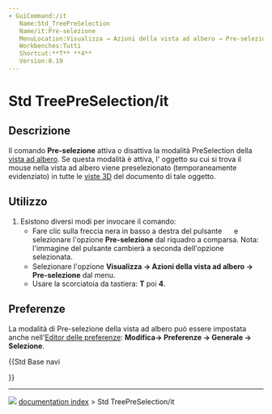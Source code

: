 ```yaml
---
- GuiCommand:/it
   Name:Std_TreePreSelection
   Name/it:Pre-selezione
   MenuLocation:Visualizza → Azioni della vista ad albero → Pre-selezione
   Workbenches:Tutti
   Shortcut:**T** **4**
   Version:0.19
---
```


# Std TreePreSelection/it



## Descrizione

Il comando **Pre-selezione** attiva o disattiva la modalità PreSelection della [vista ad albero](Tree_view/it.md). Se questa modalità è attiva, l\' oggetto su cui si trova il mouse nella vista ad albero viene preselezionato (temporaneamente evidenziato) in tutte le [viste 3D](3D_view/it.md) del documento di tale oggetto.



## Utilizzo

1.  Esistono diversi modi per invocare il comando:
    -   Fare clic sulla freccia nera in basso a destra del pulsante **<img src="images/Std_TreeSyncView.svg" width=16px>** e selezionare l\'opzione **Pre-selezione** dal riquadro a comparsa. Nota: l\'immagine del pulsante cambierà a seconda dell\'opzione selezionata.
    -   Selezionare l\'opzione **Visualizza → Azioni della vista ad albero → <img src="images/Std_TreeSyncView.svg" width=16px> Pre-selezione** dal menu.
    -   Usare la scorciatoia da tastiera: **T** poi **4**.



## Preferenze

La modalità di Pre-selezione della vista ad albero può essere impostata anche nell\'[Editor delle preferenze](Preferences_Editor/it#Selezione.md): **Modifica→ Preferenze → Generale → Selezione**.





{{Std Base navi

}}



---
![](images/Button_right.svg) [documentation index](../README.md) > Std TreePreSelection/it
